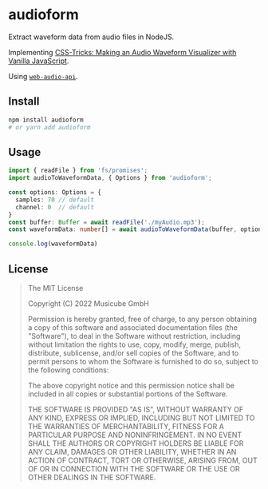 # audioform

Extract waveform data from audio files in NodeJS.

Implementing [CSS-Tricks: Making an Audio Waveform Visualizer with Vanilla JavaScript](https://css-tricks.com/making-an-audio-waveform-visualizer-with-vanilla-javascript/).

Using [`web-audio-api`](https://github.com/audiojs/web-audio-api).

## Install

```bash
npm install audioform
# or yarn add audioform
```

## Usage

```typescript
import { readFile } from 'fs/promises';
import audioToWaveformData, { Options } from 'audioform';

const options: Options = {
  samples: 70 // default
  channel: 0  // default
}
const buffer: Buffer = await readFile('./myAudio.mp3');
const waveformData: number[] = await audioToWaveformData(buffer, options)

console.log(waveformData)
```

## License

> The MIT License
>
> Copyright (C) 2022 Musicube GmbH
>
> Permission is hereby granted, free of charge, to any person obtaining a copy of
> this software and associated documentation files (the "Software"), to deal in
> the Software without restriction, including without limitation the rights to
> use, copy, modify, merge, publish, distribute, sublicense, and/or sell copies
> of the Software, and to permit persons to whom the Software is furnished to do
> so, subject to the following conditions:
>
> The above copyright notice and this permission notice shall be included in all
> copies or substantial portions of the Software.
>
> THE SOFTWARE IS PROVIDED "AS IS", WITHOUT WARRANTY OF ANY KIND, EXPRESS OR
> IMPLIED, INCLUDING BUT NOT LIMITED TO THE WARRANTIES OF MERCHANTABILITY, FITNESS
> FOR A PARTICULAR PURPOSE AND NONINFRINGEMENT. IN NO EVENT SHALL THE AUTHORS OR
> COPYRIGHT HOLDERS BE LIABLE FOR ANY CLAIM, DAMAGES OR OTHER LIABILITY, WHETHER
> IN AN ACTION OF CONTRACT, TORT OR OTHERWISE, ARISING FROM, OUT OF OR IN
> CONNECTION WITH THE SOFTWARE OR THE USE OR OTHER DEALINGS IN THE SOFTWARE.
